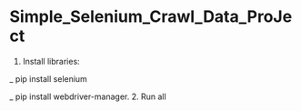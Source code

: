 # Simple_Selenium_Crawl_Data_ProJect
1. Install libraries:

_ pip install selenium

_ pip install webdriver-manager.
2. Run all
